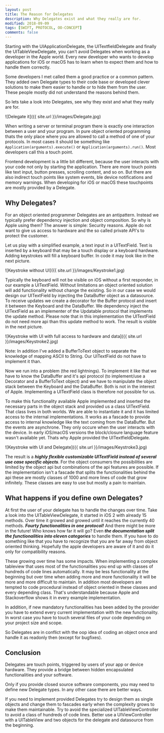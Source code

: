 ```yaml
---
layout: post
title: The Reason for Delegates
description: Why Delegates exist and what they really are for.
modified: 2018-09-09
tags: [SWIFT, PROTOCOL, OO-CONCEPT]
comments: false
---
```


Starting with the UIApplicationDelegate, the UITextfieldDelegate and finally the UITableViewDelegate, you can't avoid Delegates when working as a developer in the Apple world. Every new developer who wants to develop applications for iOS or macOS has to learn when to expect them and how to handle them correctly. 

Some developers I met called them a good practice or a common pattern. They added own Delegate types to their code base or developed clever solutions to make them easier to handle or to hide them from the user. These people mostly did not understand the reasons behind them.

So lets take a look into Delegates, see why they exist and what they really are for.

<!--break-->

![Delegate it]({{ site.url }}/images/Delegate.jpg)

When writing a server or terminal program there is exactly one interaction between a user and your program. In pure object oriented programming thats the only place where you are allowed to call a method of one of your protocols. In most cases it should be something like `Application(arguments).execute()` or `Application(arguments).run()`. Most developers call this a touch point.

Frontend development is a little bit different, because the user interacts with your code not only by starting the application. There are more touch points like text input, button presses, scrolling content, and so on. But there are also indirect touch points like system events, ble device notifications and memory warnings. When developing for iOS or macOS these touchpoints are mostly provided by a Delegate.

Why Delegates?
----------

For an object oriented programmer Delegates are an antipattern. Instead we typically prefer dependency injection and object composition. So why is Apple using them? The answer is simple: Security reasons. Apple do not want to give us access to hardware and the so called private API's to protect the customer.

Let us play with a simplified example, a text input in a UITextField. Text is inserted by a keyboard that may be a touch display or a keyboard hardware. Adding keystrokes will fill a keyboard buffer. In code it may look like in the next picture.

![Keystroke without UI]({{ site.url }}/images/Keystroke1.jpg)

Typically the keyboard will not be visible on iOS without a first responder, in our example a UITextField. Without limitations an object oriented solution will add functionality without change the existing. So in our case we would design our UITextField by injecting the DataBuffer object as a datasource. To receive updates we create a decorator for the Buffer protocol and insert it between the Keyboard and the DataBuffer. We dependency inject the UITextField as an implementer of the Updatable protocol that implements the update method. Please note that in this implementation the UITextField do not need more api than this update method to work. The result is visible in the next picture.

![Keystroke with UI with full access to hardware and data]({{ site.url }}/images/Keystroke2.jpg)

Note: In addition I've added a BufferToText object to separate the knowledge of mapping ASCII to String. Our UITextField do not have to implement it than.

Now we run into a problem (the red lightnings). To implement it like that we have to know the DataBuffer and it's api protocol (to implement/use a Decorator and a BufferToText object) and we have to manipulate the object stack between the Keyboard and the DataBuffer. Both is not in the interest of Apple. Implementing a UITextField class is therefore not possible for us. 

To make this functionality available Apple implemented and inserted the necessary parts in the object stack and provided us a class UITextField. That class lives in both worlds. We are able to instantiate it and it has limited access to the internal implementations. It works as a fascade to provide access to internal knowledge like the text coming from the DataBuffer. But the events are asynchrone. They only occure when the user interacts with the device. In early iOS/macOS versions the block/closure language feature wasn't available yet. Thats why Apple provided the UITextfieldDelegate.

![Keystroke with UI and Delegate]({{ site.url }}/images/Keystroke3.jpg)

The result is a ***highly flexible customizable UITextField instead of several use case specific objects***. For the object consumers the possibilities are limited by the object api but combinations of the api features are possible. If the implementation isn't a fascade that splits the functionalities behind the api these are mostly classes of 1000 and more lines of code that grow infinitely. These classes are easy to use but mostly a pain to maintain.

What happens if you define own Delegates? 
----------

At first the user of your delegate has to handle the changes over time. Take a look into the UITableViewDelegate, it started in iOS 2 with already 15 methods. Over time it growed and growed until it reaches the currently 40 methods. ***Fourty functionalities in one protocol!*** And there might be more in the future! Who knows how far it will go?
Even ***the documentation split the functionalities into eleven categories*** to handle them. If you have to do something like that you have to recognize that you are far away from object oriented thinking. Hopefully the apple developers are aware of it and do it only for compatibility reasons.

These growing over time has some impacts. When implementing a complex tableview that uses most of the functionalities you end up with classes of hundreds of code lines automatically. It may be less functionality at the beginning but over time when adding more and more functionality it will be more and more difficult to maintain. In addition most developers are tempted to code procedural instead of object oriented in these classes and every depending class. That's understandable because Apple and Stackoverflow shows it in every example implementation.

In addition, if new mandatory functionalities has been added by the provider you have to extend every current implementation with the new functionality. In worst case you have to touch several files of your code depending on your project size and scope.

So Delegates are in conflict with the oop idea of coding an object once and handle it as readonly then (except for bugfixes).

Conclusion
----------

Delegates are touch points, triggered by users of your app or device hardware. They provide a bridge between hidden encapsulated functionalities and your software. 

Only if you provide closed source software components, you may need to define new Delegate types. In any other case there are better ways. 

If you need to implement provided Delegates try to design them as single objects and change them to fascades early when the complexity grows to make them maintainable. Try to avoid the specialized UITableViewController to avoid a class of hundreds of code lines. Better use a UIViewController with a UITableView and two objects for the delegate and datasource from the beginning.
